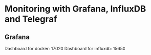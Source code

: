 # Monitoring with Grafana, InfluxDB and Telegraf


## Grafana

Dashboard for docker: 17020
Dashboard for influxdb: 15650
